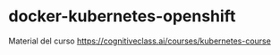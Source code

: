 # docker-kubernetes-openshift
Material del curso https://cognitiveclass.ai/courses/kubernetes-course